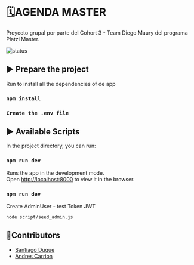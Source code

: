 # 🗓AGENDA MASTER
Proyecto grupal por parte del Cohort 3 - Team Diego Maury del programa Platzi Master.

![status](https://img.shields.io/badge/STATUS-In%20Progress-yellow)

## ▶️ Prepare the project

Run to install all the dependencies of de app

### `npm install`

### `Create the .env file`

## ▶️ Available Scripts

In the project directory, you can run:

### `npm run dev`

Runs the app in the development mode.<br />
Open [http://localhost:8000](http://localhost:8000) to view it in the browser.

### `npm run dev`

Create AdminUser - test Token JWT

```
node script/seed_admin.js
```


## 👥Contributors
- [Santiago Duque](https://twitter.com/sd8956)
- [Andres Carrion](https://twitter.com/freehyoga)